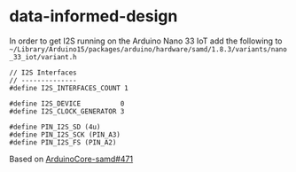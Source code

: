 # data-informed-design


In order to get I2S running on the Arduino Nano 33 IoT add the following to `~/Library/Arduino15/packages/arduino/hardware/samd/1.8.3/variants/nano_33_iot/variant.h`

```
// I2S Interfaces
// --------------
#define I2S_INTERFACES_COUNT 1

#define I2S_DEVICE          0
#define I2S_CLOCK_GENERATOR 3

#define PIN_I2S_SD (4u) 
#define PIN_I2S_SCK (PIN_A3) 
#define PIN_I2S_FS (PIN_A2)
```
Based on [ArduinoCore-samd#471](https://github.com/arduino/ArduinoCore-samd/pull/471)
